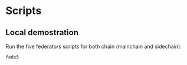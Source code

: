 # Scripts

## Local demostration

Run the five federators scripts for both chain (mainchain and sidechain):


```
feds5
```

